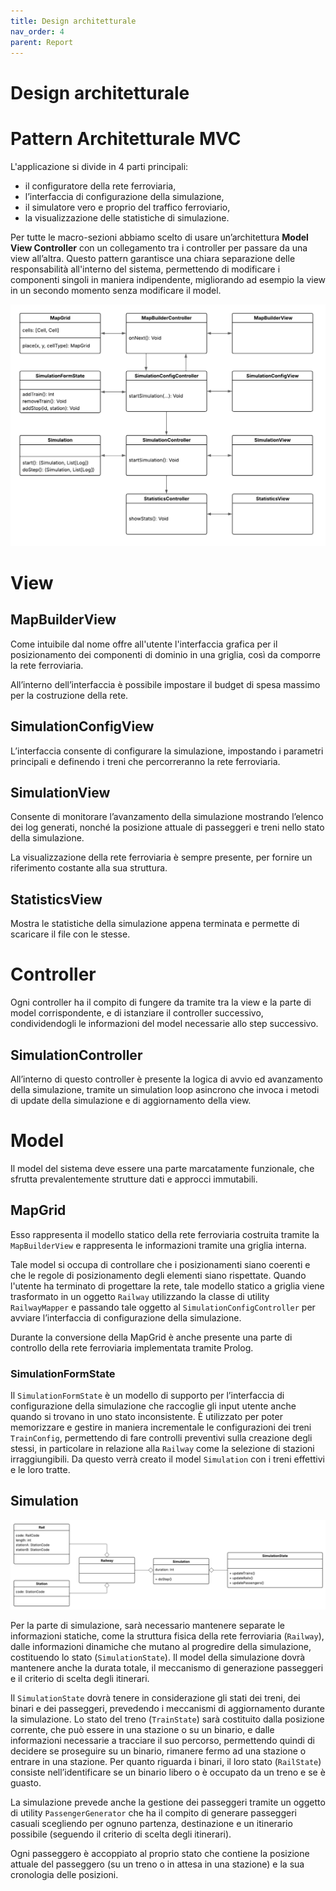 ```yaml
---
title: Design architetturale
nav_order: 4
parent: Report
---
```

# Design architetturale

# Pattern Architetturale MVC

L'applicazione si divide in 4 parti principali:

- il configuratore della rete ferroviaria,
- l’interfaccia di configurazione della simulazione,
- il simulatore vero e proprio del traffico ferroviario,
- la visualizzazione delle statistiche di simulazione.

Per tutte le macro-sezioni abbiamo scelto di usare un’architettura **Model View Controller** con un collegamento tra i controller per passare da una view all’altra. Questo pattern garantisce una chiara separazione delle responsabilità all'interno del sistema, permettendo di modificare i componenti singoli in maniera indipendente, migliorando ad esempio la view in un secondo momento senza modificare il model.

![Copia di func-rail.png](../img/charts/Copia_di_func-rail.png)

# View

## MapBuilderView

Come intuibile dal nome offre all'utente l'interfaccia grafica per il posizionamento dei componenti di dominio in una griglia, così da comporre la rete ferroviaria.

All’interno dell’interfaccia è possibile impostare il budget di spesa massimo per la costruzione della rete.

## SimulationConfigView

L’interfaccia consente di configurare la simulazione, impostando i parametri principali e definendo i treni che percorreranno la rete ferroviaria.

## SimulationView

Consente di monitorare l’avanzamento della simulazione mostrando l’elenco dei log generati, nonché la posizione attuale di passeggeri e treni nello stato della simulazione.

La visualizzazione della rete ferroviaria è sempre presente, per fornire un riferimento costante alla sua struttura.

## StatisticsView

Mostra le statistiche della simulazione appena terminata e permette di scaricare il file con le stesse.

# Controller

Ogni controller ha il compito di fungere da tramite tra la view e la parte di model corrispondente, e di istanziare il controller successivo, condividendogli le informazioni del model necessarie allo step successivo.

## SimulationController

All’interno di questo controller è presente la logica di avvio ed avanzamento della simulazione, tramite un simulation loop asincrono che invoca i metodi di update della simulazione e di aggiornamento della view.

# Model

Il model del sistema deve essere una parte marcatamente funzionale, che sfrutta prevalentemente strutture dati e approcci immutabili.

## MapGrid

Esso rappresenta il modello statico della rete ferroviaria costruita tramite la `MapBuilderView` e rappresenta le informazioni tramite una griglia interna.

Tale model si occupa di controllare che i posizionamenti siano coerenti e che le regole di posizionamento degli elementi siano rispettate. Quando l'utente ha terminato di progettare la rete, tale modello statico a griglia viene trasformato in un oggetto `Railway` utilizzando la classe di utility `RailwayMapper` e passando tale oggetto al `SimulationConfigController` per avviare l’interfaccia di configurazione della simulazione.

Durante la conversione della MapGrid è anche presente una parte di controllo della rete ferroviaria implementata tramite Prolog.

### SimulationFormState

Il `SimulationFormState` è un modello di supporto per l’interfaccia di configurazione della simulazione che raccoglie gli input utente anche quando si trovano in uno stato inconsistente. È utilizzato per poter memorizzare e gestire in maniera incrementale le configurazioni dei treni `TrainConfig`, permettendo di fare controlli preventivi sulla creazione degli stessi, in particolare in relazione alla `Railway` come la selezione di stazioni irraggiungibili. Da questo verrà creato il model `Simulation` con i treni effettivi e le loro tratte.

## Simulation

![func-rail.png](../img/charts/3effeca7-fcc7-401b-b86c-b5e6e60766ab.png)

Per la parte di simulazione, sarà necessario mantenere separate le informazioni statiche, come la struttura fisica della rete ferroviaria (`Railway`), dalle informazioni dinamiche che mutano al progredire della simulazione, costituendo lo stato (`SimulationState`). Il model della simulazione dovrà mantenere anche la durata totale, il meccanismo di generazione passeggeri e il criterio di scelta degli itinerari.

Il `SimulationState` dovrà tenere in considerazione gli stati dei treni, dei binari e dei passeggeri, prevedendo i meccanismi di aggiornamento durante la simulazione. Lo stato del treno (`TrainState`) sarà costituito dalla posizione corrente, che può essere in una stazione o su un binario, e dalle informazioni necessarie a tracciare il suo percorso, permettendo quindi di decidere se proseguire su un binario, rimanere fermo ad una stazione o entrare in una stazione. Per quanto riguarda i binari, il loro stato (`RailState`) consiste nell’identificare se un binario libero o è occupato da un treno e se è guasto. 

La simulazione prevede anche la gestione dei passeggeri tramite un oggetto di utility `PassengerGenerator` che ha il compito di generare passeggeri casuali scegliendo per ognuno partenza, destinazione e un itinerario possibile (seguendo il criterio di scelta degli itinerari).

Ogni passeggero è accoppiato al proprio stato che contiene la posizione attuale del passeggero (su un treno o in attesa in una stazione) e la sua cronologia delle posizioni.